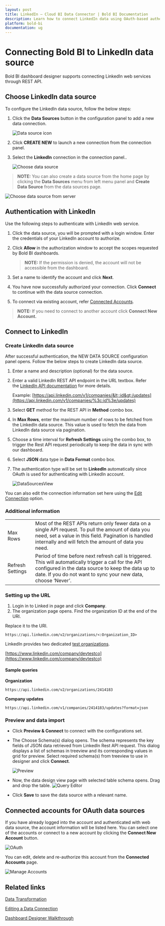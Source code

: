 ```yaml
---
layout: post
title: LinkedIn – Cloud BI Data Connector | Bold BI Documentation
description: Learn how to connect LinkedIn data using OAuth-based authentication through REST API endpoint with Bold BI Cloud.
platform: bold-bi
documentation: ug
---
```


# Connecting Bold BI to LinkedIn data source

Bold BI dashboard designer supports connecting LinkedIn web services through REST API.

## Choose LinkedIn data source

To configure the LinkedIn data source, follow the below steps:

1. Click the **Data Sources** button in the configuration panel to add a new data connection.
   
   ![Data source icon](/static/assets/cloud/working-with-datasource/data-connectors/images/common/DataSourcesIcon.png)
   
2. Click **CREATE NEW** to launch a new connection from the connection panel.

3. Select the **LinkedIn** connection in the connection panel..

    ![Choose data source](/static/assets/cloud/working-with-datasource/data-connectors/images/linkedin/ChooseDS.png)

> **NOTE:** You can also create a data source from the home page by clicking the **Data Sources** menu from left menu panel and **Create Data Source** from the data sources page.

   ![Choose data source from server](/static/assets/cloud/working-with-datasource/data-connectors/images/linkedin/ChooseDS_server.png)

## Authentication with LinkedIn
Use the following steps to authenticate with LinkedIn web service.

1. Click the data source, you will be prompted with a login window. Enter the credentials of your LinkedIn account to authorize.
2. Click **Allow** in the authorization window to accept the scopes requested by Bold BI dashboards.

   > **NOTE:** If the permission is denied, the account will not be accessible from the dashboard.
   
3. Set a name to identify the account and click **Next**. 
4. You have now successfully authorized your connection. Click **Connect** to continue with the data source connection.
5. To connect via existing account, refer  [Connected Accounts](/cloud-bi/working-with-data-source/data-connectors/linkedin/#connected-accounts-for-oauth-data-sources).

> **NOTE:** If you need to connect to another account click **Connect New Account.**

## Connect to LinkedIn
### Create LinkedIn data source
After successful authentication, the NEW DATA SOURCE configuration panel opens. Follow the below steps to create LinkedIn data source.
1. Enter a name and description (optional) for the data source.
2. Enter a valid LinkedIn REST API endpoint in the URL textbox. Refer the [LinkedIn API documentation](https://docs.microsoft.com/en-us/linkedin/) for more details.

   Example: [https://api.linkedin.com/v1/companies/&lt;:id&gt;/updates](https://api.linkedin.com/v1/companies/%3c:id%3e/updates)  

3. Select **GET** method for the REST API in **Method** combo box.
4. In **Max Rows**, enter the maximum number of rows to be fetched from the LinkedIn data source. This value is used to fetch the data from LinkedIn data source via pagination.
5. Choose a time interval for **Refresh Settings** using the combo box, to trigger the Rest API request periodically to keep the data in sync with our dashboard.  
6. Select **JSON** data type in **Data Format** combo box.
7. The authentication type will be set to **LinkedIn** automatically since OAuth is used for authenticating with LinkedIn account.

    ![DataSourcesView](/static/assets/cloud/working-with-datasource/data-connectors/images/linkedin/DataSourcesView.png)

You can also edit the connection information set here using the [Edit Connection](/cloud-bi/working-with-data-source/editing-a-data-connection/) option.

### Additional information
<table width="600">
<tr>
<td>
Max Rows
</td>
<td>
Most of the REST APIs return only fewer data on a single API request. To pull the amount of data you need, set a value in this field.  
Pagination is handled internally and will fetch the amount of data you need.
</td>
</tr>
<tr>
<td>
Refresh Settings
</td>
<td>
Period of time before next refresh call is triggered. This will automatically trigger a call for the API configured in the data source to keep the data up to date. If you do not want to sync your new data, choose ‘Never’.
</td>
</tr>
</table>

### Setting up the URL

1. Login in to Linked in page and click **Company**.
2. The organization page opens. Find the organization ID at the end of the URI.

Replace it to the URI.

`https://api.linkedin.com/v2/organizations/<:Organization_ID>`

LinkedIn provides two dedicated [test organizations](https://docs.microsoft.com/en-us/linkedin/marketing/integrations/community-management/organizations#test-organizations).

[https://www.linkedin.com/company/devtestco](https://www.linkedin.com/company/devtestco)

#### Sample queries

**Organization**

`https://api.linkedin.com/v2/organizations/2414183`

**Company updates**

`https://api.linkedin.com/v1/companies/2414183/updates?format=json`

### Preview and data import
* Click **Preview & Connect** to connect with the configurations set.
* The Choose Schema(s) dialog opens. The schema represents the key fields of JSON data retrieved from LinkedIn Rest API request. This dialog displays a list of schemas in treeview and its corresponding values in grid for preview. Select required schema(s) from treeview to use in designer and click **Connect**.

   ![Preview](/static/assets/cloud/working-with-datasource/data-connectors/images/common/Preview.png)

* Now, the data design view page with selected table schema opens. Drag and drop the table.
   ![Query Editor](/static/assets/cloud/working-with-datasource/data-connectors/images/common/QueryEditor.png)

* Click **Save** to save the data source with a relevant name.

## Connected accounts for OAuth data sources
If you have already logged into the account and authenticated with web data source, the account information will be listed here. You can select one of the accounts or connect to a new account by clicking the **Connect New Account** button.

   ![OAuth](/static/assets/cloud/working-with-datasource/data-connectors/images/linkedin/OAuthDS.png)

You can edit, delete and re-authorize this account from the **Connected Accounts** page.

   ![Manage Accounts](/static/assets/cloud/working-with-datasource/data-connectors/images/linkedin/ManageDS.png)

## Related links

[Data Transformation](/cloud-bi/working-with-data-source/transforming-data/joining-table/)

[Editing a Data Connection](/cloud-bi/working-with-data-source/editing-a-data-connection/)   

[Dashboard Designer Walkthrough](/cloud-bi/getting-started/quick-start/)
